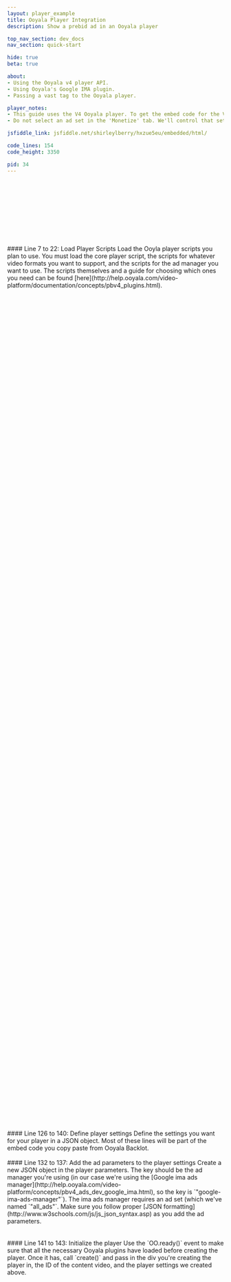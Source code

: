 ```yaml
---
layout: player_example
title: Ooyala Player Integration
description: Show a prebid ad in an Ooyala player

top_nav_section: dev_docs
nav_section: quick-start

hide: true
beta: true

about:
- Using the Ooyala v4 player API.
- Using Ooyala's Google IMA plugin.
- Passing a vast tag to the Ooyala player.

player_notes:
- This guide uses the V4 Ooyala player. To get the embed code for the V4 player, select <b>New Ooyala Played (V4) Embed Code</b> in the embed options instead of HTML Embed Code. 
- Do not select an ad set in the 'Monetize' tab. We'll control that setting on the page.

jsfiddle_link: jsfiddle.net/shirleylberry/hxzue5eu/embedded/html/

code_lines: 154
code_height: 3350

pid: 34
---
```

<br><br><br>
<br><br><br>
<br><br>
<div markdown="1">
#### Line 7 to 22: Load Player Scripts
Load the Ooyla player scripts you plan to use. You must load the core player script, the scripts for whatever video formats you want to support, and the scripts for the ad manager you want to use. The scripts themselves and a guide for choosing which ones you need can be found [here](http://help.ooyala.com/video-platform/documentation/concepts/pbv4_plugins.html).
</div>
<br><br><br>
<br><br><br>
<br><br><br>
<br><br><br>
<br><br><br>
<br><br><br>
<br><br><br>
<br><br><br>
<br><br><br>
<br><br><br>
<br><br><br>
<br><br><br>
<br><br><br>
<br><br><br>
<br><br><br>
<br><br><br>
<br><br><br>
<br><br><br>
<br><br><br>
<br><br><br>
<br><br><br>
<br><br><br>
<br><br><br>
<br><br><br>
<br><br><br>
<br><br><br>
<br><br><br>
<br><br><br>
<br><br><br>
<br><br><br>
<br><br><br>
<br><br><br>
<br><br><br>
<br><br><br>
<br><br><br>
<br><br><br>
<br><br><br>
<br><br><br>
<br>
<div markdown="1">
#### Line 126 to 140: Define player settings
Define the settings you want for your player in a JSON object. Most of these lines will be part of the embed code you copy paste from Ooyala Backlot.
</div>
<br>
<div markdown="1">
#### Line 132 to 137: Add the ad parameters to the player settings
Create a new JSON object in the player parameters. The key should be the ad manager you're using (in our case we're using the [Google ima ads manager](http://help.ooyala.com/video-platform/concepts/pbv4_ads_dev_google_ima.html), so the key is `"google-ima-ads-manager"`). The ima ads manager requires an ad set (which we've named `"all_ads"`. 
Make sure you follow proper [JSON formatting](http://www.w3schools.com/js/js_json_syntax.asp) as you add the ad parameters.
</div>
<br><br>
<div markdown="1">
#### Line 141 to 143: Initialize the player
Use the `OO.ready()` event to make sure that all the necessary Ooyala plugins have loaded before creating the player. Once it has, call `create()` and pass in the div you're creating the player in, the ID of the content video, and the player settings we created above.
</div>


